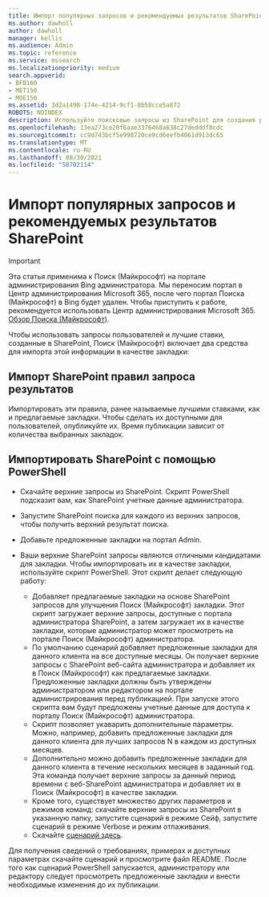 ```yaml
---
title: Импорт популярных запросов и рекомендуемых результатов SharePoint
ms.author: dawholl
author: dawholl
manager: kellis
ms.audience: Admin
ms.topic: reference
ms.service: mssearch
ms.localizationpriority: medium
search.appverid:
- BFB160
- MET150
- MOE150
ms.assetid: 3d2a1498-174e-4214-9cf1-8b58cce5a872
ROBOTS: NOINDEX
description: Используйте поисковые запросы из SharePoint для создания результатов работы для Поиск (Майкрософт)
ms.openlocfilehash: 13ea273ce20f6aae3376468a638c27dedddf8cdc
ms.sourcegitcommit: cc9d743bcf5e998720ce9cd6eefb4061d913dc65
ms.translationtype: MT
ms.contentlocale: ru-RU
ms.lasthandoff: 08/30/2021
ms.locfileid: "58702114"
---
```

# <a name="import-sharepoint-promoted-results-and-top-queries"></a>Импорт популярных запросов и рекомендуемых результатов SharePoint

> [!IMPORTANT]
> Эта статья применима к Поиск (Майкрософт) на портале администрирования Bing администратора. Мы переносим портал в Центр администрирования Microsoft 365, после чего портал Поиска (Майкрософт) в Bing будет удален. Чтобы приступить к работе, рекомендуется использовать Центр администрирования Microsoft 365. [Обзор Поиска (Майкрософт)](overview-microsoft-search.md).
    
Чтобы использовать запросы пользователей и лучшие ставки, созданные в SharePoint, Поиск (Майкрософт) включает два средства для импорта этой информации в качестве закладки: 
  
## <a name="import-sharepoint-promoted-result-query-rules"></a>Импорт SharePoint правил запроса результатов

Импортировать эти правила, ранее называемые лучшими ставками, как и предлагаемые закладки. Чтобы сделать их доступными для пользователей, опубликуйте их. Время публикации зависит от количества выбранных закладок.
  
## <a name="import-top-sharepoint-queries-using-powershell"></a>Импортировать SharePoint с помощью PowerShell

- Скачайте верхние запросы из SharePoint. Скрипт PowerShell подсказит вам, как SharePoint учетные данные администратора.
    
- Запустите SharePoint поиска для каждого из верхних запросов, чтобы получить верхний результат поиска.
    
- Добавьте предложенные закладки на портал Admin.
    
- Ваши верхние SharePoint запросы являются отличными кандидатами для закладки. Чтобы импортировать их в качестве закладки, используйте скрипт PowerShell. Этот скрипт делает следующую работу:
    - Добавляет предлагаемые закладки на основе SharePoint запросов для улучшения Поиск (Майкрософт) закладки. Этот скрипт загружает верхние запросы, доступные с портала администратора SharePoint, а затем загружает их в качестве закладки, которые администратор может просмотреть на портале Поиск (Майкрософт) администратора.
    - По умолчанию сценарий добавляет предложенные закладки для данного клиента на все доступные месяцы. Он получает верхние запросы с SharePoint веб-сайта администратора и добавляет их в Поиск (Майкрософт) как предлагаемые закладки. Предложенные закладки должны быть утверждены администратором или редактором на портале администрирования перед публикацией. При запуске этого скрипта вам будут предложены учетные данные для доступа к порталу Поиск (Майкрософт) администратора.
    - Скрипт позволяет укаварить дополнительные параметры. Можно, например, добавить предложенные закладки для данного клиента для лучших запросов N в каждом из доступных месяцев.
    - Дополнительно можно добавить предложенные закладки для данного клиента в течение нескольких месяцев в заданный год. Эта команда получает верхние запросы за данный период времени с веб-SharePoint администратора и добавляет их в Поиск (Майкрософт) в качестве закладки.
    - Кроме того, существует множество других параметров и режимов команд: скачайте верхние запросы из SharePoint в указанную папку, запустите сценарий в режиме Сейф, запустите сценарий в режиме Verbose и режим отлаживания.
    - Скачайте [сценарий здесь](https://www.bingforbusiness.com/distribution/SharepointTopQueryBookmarks.zip). 

Для получения сведений о требованиях, примерах и доступных параметрах скачайте сценарий и просмотрите файл README. После того как сценарий PowerShell запускается, администратору или редактору следует просмотреть предложенные закладки и внести необходимые изменения до их публикации.